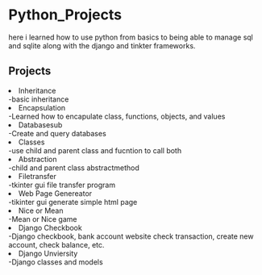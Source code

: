 # Python_Projects
here i learned how to use python from basics to being able to manage sql and sqlite along with the django and tinkter frameworks.

<h2>Projects</h2>
  <p>
    <li>Inheritance</li>
      -basic inheritance
    <li>Encapsulation</li>
      -Learned how to encapulate class, functions, objects, and values
    <li>Databasesub</li>
      -Create and query databases
    <li>Classes</li>
      -use child and parent class and fucntion to call both
    <li>Abstraction</li>
      -child and parent class abstractmethod
    <li>Filetransfer</li>
      -tkinter gui file transfer program
    <li>Web Page Genereator</li>
      -tikinter gui generate simple html page
    <li>Nice or Mean</li>
      -Mean or Nice game
    <li>Django Checkbook</li>
      -Django checkbook, bank account website check transaction, create new account, check balance, etc.
    <li>Django Unviersity</li>
      -Django classes and models    
   </p>  
